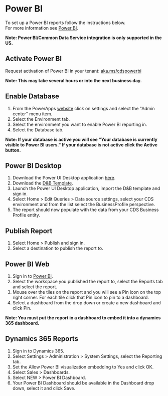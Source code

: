 # Power BI

To set up a Power BI reports follow the instructions below.  
For more information see [Power BI](https://powerbi.microsoft.com/en-us/).

**Note: Power BI/Common Data Service integration is only supported in the US.**

## Activate Power BI
Request activation of Power BI in your tenant: [aka.ms/cdspowerbi](https://forms.office.com/Pages/ResponsePage.aspx?id=v4j5cvGGr0GRqy180BHbRwWp5miMBjRAhmGSAULZVM5URVBXNE01M1NSUVFDWlpQVUhNNzQ0MUdINi4u)

**Note: This may take several hours or into the next business day.**

## Enable Database
1. From the PowerApps [website](https://web.powerapps.com) click on settings and select the "Admin center" menu item.
2. Select the Environment tab.
3. Select the environment you want to enable Power BI reporting in.
4. Select the Database tab.

**Note: If your database is active you will see "Your database is currently visible to Power BI users." If your database is not active click the Active button.**

## Power BI Desktop
1. Download the Power UI Desktop application [here](https://powerbi.microsoft.com/en-us/desktop/).
2. Download the <a href="/assets/dnb_Optimizer_1_0_0_0_powerbi.pbit" download>D&B Template</a>. 
3. Launch the Power UI Desktop application, import the D&B template and sign in.
4. Select Home > Edit Queries > Data source settings, select your CDS environment and from the list select the BusinessProfile perspective.
5. The report should now populate with the data from your CDS Business Profile entity.

## Publish Report
1. Select Home > Publish and sign in.
2. Select a destination to publish the report to.

## Power BI Web
1. Sign in to [Power BI](https://powerbi.microsoft.com).
2. Select the workspace you published the report to, select the Reports tab and select the report.
3. Mouse over the tiles on the report and you will see a Pin icon on the top right corner. For each tile click that Pin icon to pin to a dashboard.
4. Select a dashboard from the drop down or create a new dashboard and click Pin.

**Note: You must put the report in a dashboard to embed it into a dynamics 365 dashboard.**
 
## Dynamics 365 Reports
1. Sign in to Dynamics 365.
2. Select Settings > Administration > System Settings, select the Reporting tab.
3. Set the Allow Power BI visualization embedding to Yes and click OK.
4. Select Sales > Dashboards.
5. Select NEW > Power BI Dashboard.
6. Your Power BI Dashboard should be available in the Dashboard drop down, select it and click Save.